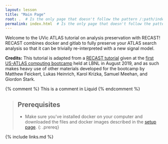 ```yaml
---
layout: lesson
title: "Main Page"
root: .  # Is the only page that doesn't follow the pattern /:path/index.html
permalink: index.html  # Is the only page that doesn't follow the pattern /:path/index.html
---
```

Welcome to the UVic ATLAS tutorial on analysis preservation with RECAST! RECAST combines docker and gitlab to fully preserve your ATLAS search analysis so that it can be trivially re-interpreted with a new signal model.

<b>Credits:</b> This tutorial is adapted from a [RECAST tutorial](https://danikam.github.io/2019-08-19-usatlas-recast-tutorial/) given at the [first US-ATLAS computing bootcamp](https://smeehan12.github.io/2019-08-19-usatlas-computing-bootcamp/) held at LBNL in August 2019, and as such makes heavy use of other materials developed for the bootcamp by Matthew Feickert, Lukas Heinrich, Karol Krizka, Samuel Meehan, and Giordon Stark. 

<!-- this is an html comment -->

{% comment %} This is a comment in Liquid {% endcomment %}

> ## Prerequisites
>
> * Make sure you've installed docker on your computer and downloaded the files and docker images described in the [setup page](https://danikam.github.io/standalone-recast-tutorial/setup.html).
{: .prereq}

{% include links.md %}

